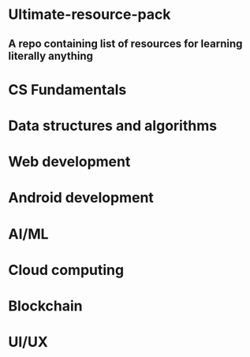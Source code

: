 # Ultimate-resource-pack
A repo containing list of resources for learning literally anything
-----------------------------------------------------------------------------------------------------------------------------------------------------------------------------------

# CS Fundamentals
# Data structures and algorithms
# Web development
# Android development
# AI/ML
# Cloud computing
# Blockchain
# UI/UX
